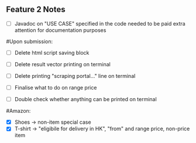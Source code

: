 ## Feature 2 Notes

- [ ] Javadoc on "USE CASE" specified in the code needed to be paid extra attention for documentation purposes

#Upon submission:
- [ ] Delete html script saving block
- [ ] Delete result vector printing on terminal
- [ ] Delete printing "scraping portal..." line on terminal 
- [ ] Finalise what to do on range price
- [ ] Double check whether anything can be printed on terminal

 
#Amazon:
- [x] Shoes -> non-item special case
- [x] T-shirt -> "eligibile for delivery in HK", "from" and range price, non-price item
